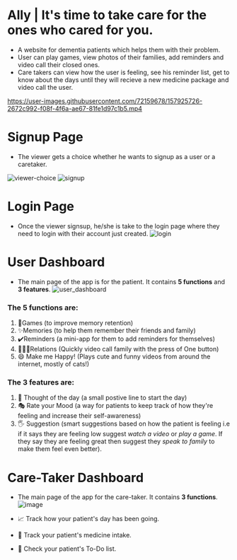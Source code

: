# Ally | It's time to take care for the ones who cared for you.
- A website for dementia patients which helps them with their problem.
- User can play games, view photos of their families, add reminders and video call their closed ones.
- Care takers can view how the user is feeling, see his reminder list, get to know about the days until they will recieve a new medicine package and video call the user.


https://user-images.githubusercontent.com/72159678/157925726-2672c992-f08f-4f6a-ae67-81fe1d97c1b5.mp4

# Signup Page
- The viewer gets a choice whether he wants to signup as a user or a caretaker.

![viewer-choice](https://user-images.githubusercontent.com/72159678/157926764-c3d35ca9-6212-4609-a01c-b6816eab6b51.PNG)
![signup](https://user-images.githubusercontent.com/72159678/157926776-b781dd07-a995-4208-81dc-4d9dd6d44795.PNG)

# Login Page
- Once the viewer signsup, he/she is take to the login page where they need to login with their account just created.
![login](https://user-images.githubusercontent.com/72159678/157927417-c8c171bb-4ce5-456b-9d91-b5d5caef0ffe.PNG)

# User Dashboard
- The main page of the app is for the patient. It contains **5 functions** and **3 features**.
![user_dashboard](https://user-images.githubusercontent.com/46340124/158010989-64ec3256-fb24-4428-8da1-177a0aa3bdda.png)

### The **5 functions** are:
1. 🧩Games (to improve memory retention)
2. ✨Memories (to help them remember their friends and family)
3. ✔️Reminders (a mini-app for them to add reminders for themselves)
4. 👨‍👦‍👦Relations (Quickly video call family with the press of One button)
5. 😄 Make me Happy! (Plays cute and funny videos from around the internet, mostly of cats!)

### The **3 features** are:
1. 💭 Thought of the day (a small postive line to start the day)
2. 🎭 Rate your Mood (a way for patients to keep track of how they're feeling and increase their self-awareness)
3. 🖐️ Suggestion (smart suggestions based on how the patient is feeling i.e if it says they are feeling low suggest *watch a video* or *play a game*. If they say they are feeling great then suggest they *speak to family* to make them feel even better).

# Care-Taker Dashboard
- The main page of the app for the care-taker. It contains **3 functions**.
![image](https://user-images.githubusercontent.com/46340124/158011178-fe7292f8-6f18-49a7-bcf7-f8c7f88d80f0.png)

- 📈 Track how your patient's day has been going.
- 💊 Track your patient's medicine intake.
- 📝 Check your patient's To-Do list.

